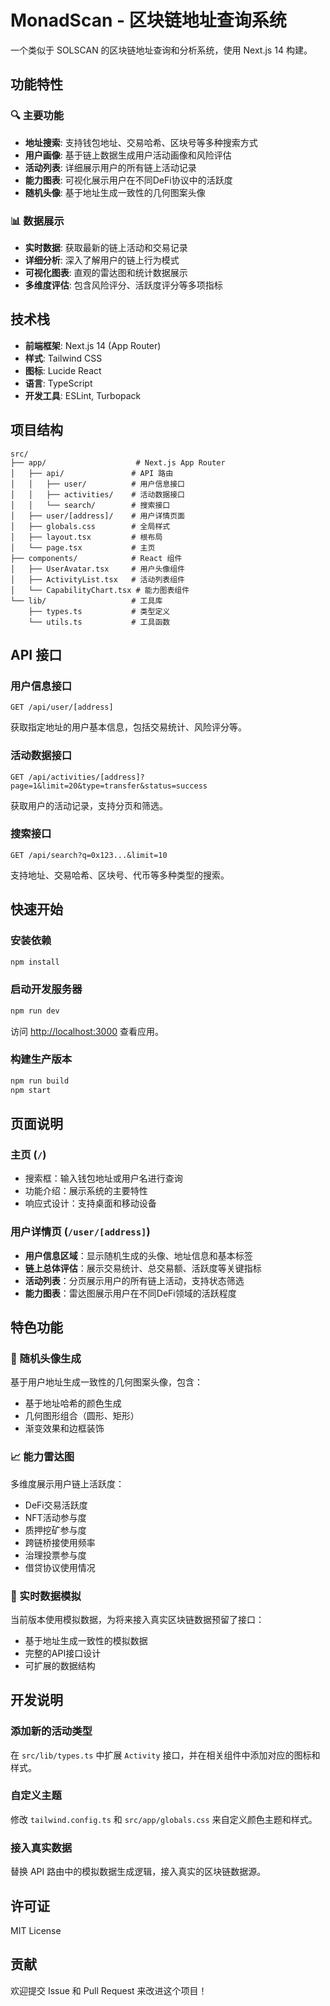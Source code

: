 # MonadScan - 区块链地址查询系统

一个类似于 SOLSCAN 的区块链地址查询和分析系统，使用 Next.js 14 构建。

## 功能特性

### 🔍 主要功能
- **地址搜索**: 支持钱包地址、交易哈希、区块号等多种搜索方式
- **用户画像**: 基于链上数据生成用户活动画像和风险评估
- **活动列表**: 详细展示用户的所有链上活动记录
- **能力图表**: 可视化展示用户在不同DeFi协议中的活跃度
- **随机头像**: 基于地址生成一致性的几何图案头像

### 📊 数据展示
- **实时数据**: 获取最新的链上活动和交易记录
- **详细分析**: 深入了解用户的链上行为模式
- **可视化图表**: 直观的雷达图和统计数据展示
- **多维度评估**: 包含风险评分、活跃度评分等多项指标

## 技术栈

- **前端框架**: Next.js 14 (App Router)
- **样式**: Tailwind CSS
- **图标**: Lucide React
- **语言**: TypeScript
- **开发工具**: ESLint, Turbopack

## 项目结构

```
src/
├── app/                    # Next.js App Router
│   ├── api/               # API 路由
│   │   ├── user/          # 用户信息接口
│   │   ├── activities/    # 活动数据接口
│   │   └── search/        # 搜索接口
│   ├── user/[address]/    # 用户详情页面
│   ├── globals.css        # 全局样式
│   ├── layout.tsx         # 根布局
│   └── page.tsx           # 主页
├── components/            # React 组件
│   ├── UserAvatar.tsx     # 用户头像组件
│   ├── ActivityList.tsx   # 活动列表组件
│   └── CapabilityChart.tsx # 能力图表组件
└── lib/                   # 工具库
    ├── types.ts           # 类型定义
    └── utils.ts           # 工具函数
```

## API 接口

### 用户信息接口
```
GET /api/user/[address]
```
获取指定地址的用户基本信息，包括交易统计、风险评分等。

### 活动数据接口
```
GET /api/activities/[address]?page=1&limit=20&type=transfer&status=success
```
获取用户的活动记录，支持分页和筛选。

### 搜索接口
```
GET /api/search?q=0x123...&limit=10
```
支持地址、交易哈希、区块号、代币等多种类型的搜索。

## 快速开始

### 安装依赖
```bash
npm install
```

### 启动开发服务器
```bash
npm run dev
```

访问 [http://localhost:3000](http://localhost:3000) 查看应用。

### 构建生产版本
```bash
npm run build
npm start
```

## 页面说明

### 主页 (`/`)
- 搜索框：输入钱包地址或用户名进行查询
- 功能介绍：展示系统的主要特性
- 响应式设计：支持桌面和移动设备

### 用户详情页 (`/user/[address]`)
- **用户信息区域**：显示随机生成的头像、地址信息和基本标签
- **链上总体评估**：展示交易统计、总交易额、活跃度等关键指标
- **活动列表**：分页展示用户的所有链上活动，支持状态筛选
- **能力图表**：雷达图展示用户在不同DeFi领域的活跃程度

## 特色功能

### 🎨 随机头像生成
基于用户地址生成一致性的几何图案头像，包含：
- 基于地址哈希的颜色生成
- 几何图形组合（圆形、矩形）
- 渐变效果和边框装饰

### 📈 能力雷达图
多维度展示用户链上活跃度：
- DeFi交易活跃度
- NFT活动参与度
- 质押挖矿参与度
- 跨链桥接使用频率
- 治理投票参与度
- 借贷协议使用情况

### 🔄 实时数据模拟
当前版本使用模拟数据，为将来接入真实区块链数据预留了接口：
- 基于地址生成一致性的模拟数据
- 完整的API接口设计
- 可扩展的数据结构

## 开发说明

### 添加新的活动类型
在 `src/lib/types.ts` 中扩展 `Activity` 接口，并在相关组件中添加对应的图标和样式。

### 自定义主题
修改 `tailwind.config.ts` 和 `src/app/globals.css` 来自定义颜色主题和样式。

### 接入真实数据
替换 API 路由中的模拟数据生成逻辑，接入真实的区块链数据源。

## 许可证

MIT License

## 贡献

欢迎提交 Issue 和 Pull Request 来改进这个项目！
